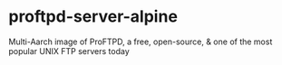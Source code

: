 # proftpd-server-alpine
Multi-Aarch image of ProFTPD, a free, open-source, &amp; one of the most popular UNIX FTP servers today
